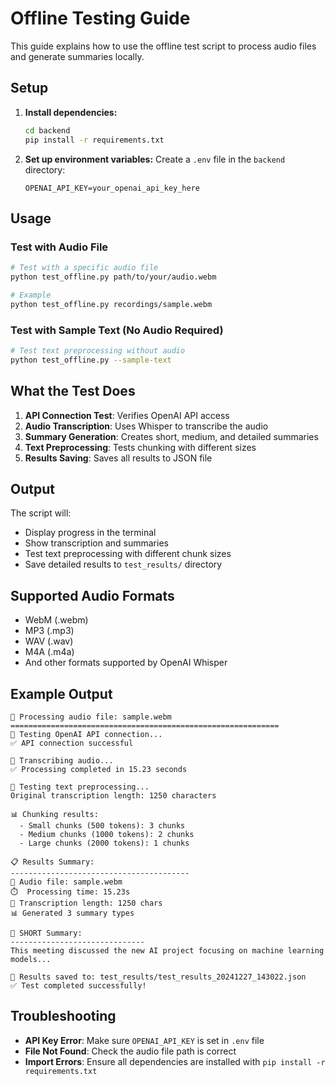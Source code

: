 # Offline Testing Guide

This guide explains how to use the offline test script to process audio files and generate summaries locally.

## Setup

1. **Install dependencies:**
   ```bash
   cd backend
   pip install -r requirements.txt
   ```

2. **Set up environment variables:**
   Create a `.env` file in the `backend` directory:
   ```
   OPENAI_API_KEY=your_openai_api_key_here
   ```

## Usage

### Test with Audio File

```bash
# Test with a specific audio file
python test_offline.py path/to/your/audio.webm

# Example
python test_offline.py recordings/sample.webm
```

### Test with Sample Text (No Audio Required)

```bash
# Test text preprocessing without audio
python test_offline.py --sample-text
```

## What the Test Does

1. **API Connection Test**: Verifies OpenAI API access
2. **Audio Transcription**: Uses Whisper to transcribe the audio
3. **Summary Generation**: Creates short, medium, and detailed summaries
4. **Text Preprocessing**: Tests chunking with different sizes
5. **Results Saving**: Saves all results to JSON file

## Output

The script will:
- Display progress in the terminal
- Show transcription and summaries
- Test text preprocessing with different chunk sizes
- Save detailed results to `test_results/` directory

## Supported Audio Formats

- WebM (.webm)
- MP3 (.mp3)
- WAV (.wav)
- M4A (.m4a)
- And other formats supported by OpenAI Whisper

## Example Output

```
🎵 Processing audio file: sample.webm
============================================================
🔗 Testing OpenAI API connection...
✅ API connection successful

🎤 Transcribing audio...
✅ Processing completed in 15.23 seconds

📝 Testing text preprocessing...
Original transcription length: 1250 characters

📊 Chunking results:
  - Small chunks (500 tokens): 3 chunks
  - Medium chunks (1000 tokens): 2 chunks
  - Large chunks (2000 tokens): 1 chunks

📋 Results Summary:
----------------------------------------
📁 Audio file: sample.webm
⏱️  Processing time: 15.23s
📝 Transcription length: 1250 chars
📊 Generated 3 summary types

📄 SHORT Summary:
------------------------------
This meeting discussed the new AI project focusing on machine learning models...

💾 Results saved to: test_results/test_results_20241227_143022.json
✅ Test completed successfully!
```

## Troubleshooting

- **API Key Error**: Make sure `OPENAI_API_KEY` is set in `.env` file
- **File Not Found**: Check the audio file path is correct
- **Import Errors**: Ensure all dependencies are installed with `pip install -r requirements.txt`
